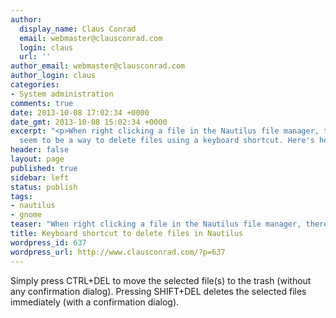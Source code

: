 ```yaml
---
author:
  display_name: Claus Conrad
  email: webmaster@clausconrad.com
  login: claus
  url: ''
author_email: webmaster@clausconrad.com
author_login: claus
categories:
- System administration
comments: true
date: 2013-10-08 17:02:34 +0000
date_gmt: 2013-10-08 15:02:34 +0000
excerpt: "<p>When right clicking a file in the Nautilus file manager, there doesn't
  seem to be a way to delete files using a keyboard shortcut. Here's how.</p>\r\n\r\n"
header: false
layout: page
published: true
sidebar: left
status: publish
tags:
- nautilus
- gnome
teaser: "When right clicking a file in the Nautilus file manager, there doesn't seem to be a way to delete files using a keyboard shortcut. Here's how."
title: Keyboard shortcut to delete files in Nautilus
wordpress_id: 637
wordpress_url: http://www.clausconrad.com/?p=637
---
```

Simply press CTRL+DEL to move the selected file(s) to the trash (without any confirmation dialog). Pressing SHIFT+DEL deletes the selected files immediately (with a confirmation dialog).
